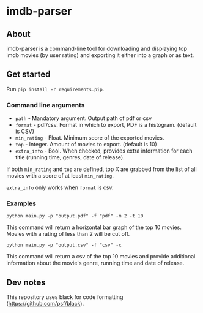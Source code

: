 # imdb-parser

## About
imdb-parser is a command-line tool for downloading and displaying top imdb movies
(by user rating) and exporting it either into a graph or as text.

## Get started

Run `pip install -r requirements.pip`.

### Command line arguments
- `path` - Mandatory argument. Output path of pdf or csv
- `format` - pdf/csv. Format in which to export, PDF is a histogram. (default is CSV)
- `min_rating` - Float. Minimum score of the exported movies.
- `top` - Integer. Amount of movies to export. (default is 10)
- `extra_info` - Bool. When checked, provides extra information for each title (running time, genres, date of release).

If both `min_rating` and `top` are defined, top X are grabbed from the list of
all movies with a score of at least `min_rating`.

`extra_info` only works when `format` is csv.

### Examples

`python main.py -p "output.pdf" -f "pdf" -m 2 -t 10`

This command will return a horizontal bar graph of the top 10 movies. Movies with a rating of less than 2 will be cut
off.

`python main.py -p "output.csv" -f "csv" -x`

This command will return a csv of the top 10 movies and provide additional information about the movie's genre,
running time and date of release.

## Dev notes
This repository uses black for code formatting (https://github.com/psf/black).
